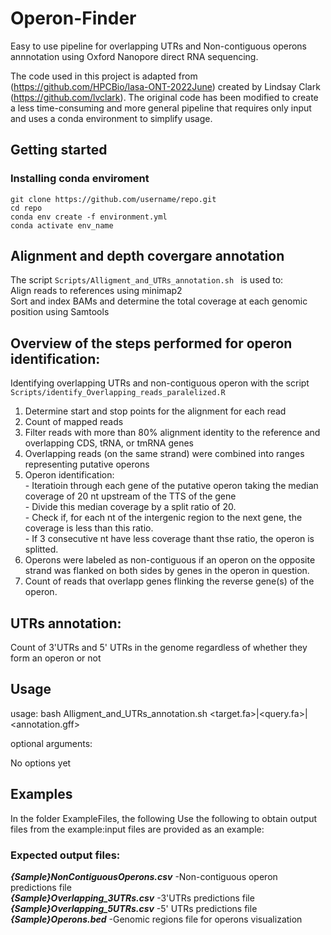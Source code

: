 # Operon-Finder
Easy to use pipeline for overlapping UTRs and Non-contiguous operons annnotation using Oxford Nanopore direct RNA sequencing.

The code used in this project is adapted from (https://github.com/HPCBio/lasa-ONT-2022June) created by Lindsay Clark (https://github.com/lvclark). The original code has been modified to create a less time-consuming and more general pipeline that requires only input and uses a conda environment to simplify usage.

## Getting started
### Installing conda enviroment
```
git clone https://github.com/username/repo.git  
cd repo  
conda env create -f environment.yml  
conda activate env_name  
```
## Alignment and depth covergare annotation 
The script ```Scripts/Alligment_and_UTRs_annotation.sh ``` is used to:  
Align reads to references using minimap2  
Sort and index BAMs and determine the total coverage at each genomic position using Samtools

## Overview of the steps performed for operon identification:
Identifying overlapping UTRs and non-contiguous operon with the script ```Scripts/identify_Overlapping_reads_paralelized.R ```
  1. Determine start and stop points for the alignment for each read
  2. Count of mapped reads
  3. Filter reads with more than 80% alignment identity to the reference  and overlapping CDS, tRNA, or tmRNA genes
  4. Overlapping reads (on the same strand) were combined into ranges representing putative operons
  5. Operon identification:   
    - Iteratioin through each gene of the putative operon taking the median coverage of 20 nt upstream of the TTS of the gene  
    - Divide this median coverage by a split ratio of 20.  
    - Check if, for each nt of the intergenic region to the next gene, the coverage is less than this ratio.   
    - If 3 consecutive nt have less coverage thant thse ratio, the operon is splitted.  
  6. Operons were labeled as non-contiguous if an operon on the opposite strand was flanked on both sides by genes in the operon in question.
  7. Count of reads that overlapp genes flinking the reverse gene(s) of the operon.
  ## UTRs annotation:
  Count of 3'UTRs and 5' UTRs in the genome regardless of whether they form an operon or not

## Usage
usage: bash Alligment_and_UTRs_annotation.sh <target.fa>|<query.fa>|<annotation.gff>  

optional arguments:  

No options yet

## Examples
In the folder ExampleFiles, the following Use the following to obtain output files from the example:input files are provided as an example:  

### Expected output files:  
***{Sample}NonContiguousOperons.csv***      -Non-contiguous operon predictions file  
***{Sample}Overlapping_3UTRs.csv***         -3'UTRs predictions file  
***{Sample}Overlapping_5UTRs.csv***         -5' UTRs predictions file  
***{Sample}Operons.bed***                   -Genomic regions file for operons visualization


